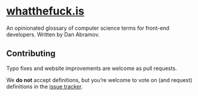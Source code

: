 # [whatthefuck.is](https://whatthefuck.is/)

An opinionated glossary of computer science terms for front-end developers. Written by Dan Abramov.

## Contributing

Typo fixes and website improvements are welcome as pull requests.

We **do not** accept definitions, but you’re welcome to vote on (and request) definitions in the [issue tracker](https://github.com/gaearon/whatthefuck.is/issues).
